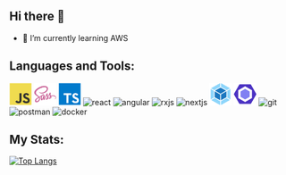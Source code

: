 ## Hi there 👋
- 🌱 I’m currently learning AWS

<h2 align="left">Languages and Tools:</h2>
<p align="left"> 
  <img src="https://raw.githubusercontent.com/devicons/devicon/master/icons/javascript/javascript-original.svg" alt="javascript" width="40" height="40"/> 
     <img src="https://raw.githubusercontent.com/devicons/devicon/master/icons/sass/sass-original.svg" alt="sass" width="40" height="40"/> 
 <img src="https://raw.githubusercontent.com/devicons/devicon/master/icons/typescript/typescript-original.svg" alt="typescript" width="40" height="40"/> 
    <img src="https://www.vectorlogo.zone/logos/reactjs/reactjs-icon.svg" alt="react" width="40" height="40"/> 
 <img src="https://www.vectorlogo.zone/logos/angular/angular-icon.svg" alt="angular" width="40" height="40"/> 
 <img src="https://vectorwiki.com/images/aIhRa__rxjs.svg" alt="rxjs" width="40" height="40"/> 
 <img src="https://vectorwiki.com/images/5gTex__next-js.svg" alt="nextjs" width="40" height="40"/> 
  <img src="https://github.com/devicons/devicon/blob/master/icons/webpack/webpack-original.svg" alt="webpack" width="40" height="40"/>
 <img src="https://github.com/devicons/devicon/blob/master/icons/eslint/eslint-original.svg" alt="ESLint" width="40" height="40"/>
 <img src="https://www.vectorlogo.zone/logos/git-scm/git-scm-icon.svg" alt="git" width="40" height="40"/> 
  <img src="https://www.vectorlogo.zone/logos/getpostman/getpostman-icon.svg" alt="postman" width="40" height="40"/> 
  <img src="https://vectorwiki.com/images/cEFKB__docker.svg" alt="docker" width="40" height="40"/> 
</p>
<h2 align="left">My Stats:</h2>

[![Top Langs](https://github-readme-stats.vercel.app/api/top-langs/?username=SheldonGomel&layout=compact)](https://github.com/anuraghazra/github-readme-stats)

<!--
**SheldonGomel/SheldonGomel** is a ✨ _special_ ✨ repository because its `README.md` (this file) appears on your GitHub profile.

Here are some ideas to get you started:

- 🔭 I’m currently working on ...
- 🌱 I’m currently learning ...
- 👯 I’m looking to collaborate on ...
- 🤔 I’m looking for help with ...
- 💬 Ask me about ...
- 📫 How to reach me: ...
- 😄 Pronouns: ...
- ⚡ Fun fact: ...
-->
